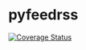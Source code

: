 # pyfeedrss

[![Coverage Status](https://coveralls.io/repos/github/nicolasteodosio/pyfeedrss/badge.svg?branch=master)](https://coveralls.io/github/nicolasteodosio/pyfeedrss?branch=master)